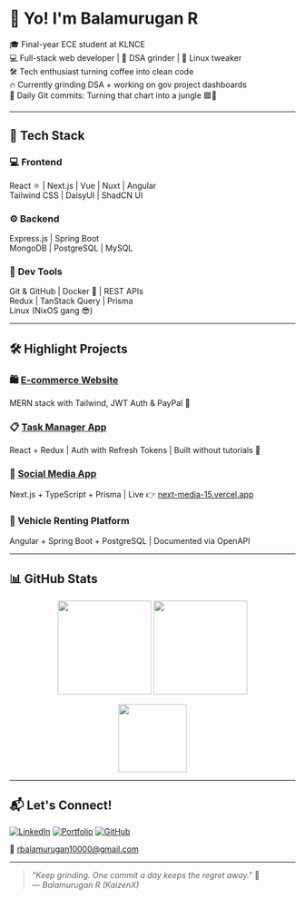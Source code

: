 # 👋 Yo! I'm **Balamurugan R** 

🎓 Final-year ECE student at KLNCE  
💻 Full-stack web developer | 🧠 DSA grinder | 🐧 Linux tweaker  
🛠️ Tech enthusiast turning coffee into clean code  
🔥 Currently grinding DSA + working on gov project dashboards  
🌱 Daily Git commits: Turning that chart into a jungle 🟩🌴  

---

## 🚀 Tech Stack

### 💻 **Frontend**
React ⚛️ | Next.js | Vue | Nuxt | Angular  
Tailwind CSS | DaisyUI | ShadCN UI  

### ⚙️ **Backend**
Express.js | Spring Boot  
MongoDB | PostgreSQL | MySQL  

### 🧰 **Dev Tools**
Git & GitHub | Docker 🐳 | REST APIs  
Redux | TanStack Query | Prisma  
Linux (NixOS gang 😎)

---

## 🛠️ Highlight Projects

### 🛍️ [E-commerce Website](https://github.com/Balamurugan-1000/Ecommerce-MERN)  
MERN stack with Tailwind, JWT Auth & PayPal 💸  

### 📋 [Task Manager App](https://github.com/Balamurugan-1000/Task-manager)  
React + Redux | Auth with Refresh Tokens | Built without tutorials 💪  

### 📱 [Social Media App](https://github.com/Balamurugan-1000/next-media)  
Next.js + TypeScript + Prisma | Live 👉 [next-media-15.vercel.app](https://next-media-15.vercel.app)

### 🚗 Vehicle Renting Platform  
Angular + Spring Boot + PostgreSQL | Documented via OpenAPI  

---

## 📊 GitHub Stats

<p align="center">
  <img src="https://github-readme-stats.vercel.app/api?username=Balamurugan-1000&show_icons=true&theme=radical&hide_title=true" height="165">
<img src="https://streak-stats.demolab.com?user=Balamurugan-1000" height="165">
</p>

<p align="center">
  <img src="https://github-readme-stats.vercel.app/api/top-langs/?username=Balamurugan-1000&layout=compact&theme=radical" height="120">
</p>

---

## 📬 Let's Connect!

[![LinkedIn](https://img.shields.io/badge/LinkedIn-blue?logo=linkedin&style=for-the-badge)](https://linkedin.com/in/balamurugan1000)
[![Portfolio](https://img.shields.io/badge/Portfolio-000?logo=firefox&logoColor=white&style=for-the-badge)](https://balamuruganr.me)
[![GitHub](https://img.shields.io/badge/GitHub-171515?logo=github&style=for-the-badge)](https://github.com/Balamurugan-1000)

📧 rbalamurugan10000@gmail.com  

---

> _"Keep grinding. One commit a day keeps the regret away."_ 🚀  
> _— Balamurugan R (KaizenX)_
